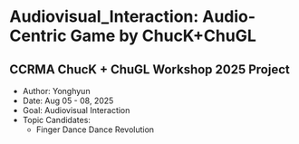 # Audiovisual_Interaction: Audio-Centric Game by ChucK+ChuGL

## CCRMA ChucK + ChuGL Workshop 2025 Project
- Author: Yonghyun
- Date: Aug 05 - 08, 2025 
- Goal: Audiovisual Interaction 
- Topic Candidates:
    - Finger Dance Dance Revolution